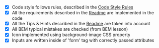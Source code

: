 - [x] Code style follows rules, described in the [Code Style Rules](https://mate-academy.github.io/layout_task-guideline/html-css-code-style-rules)
- [x] All the requirements described in the [Readme](readme.md) are implemented in the code
- [x] All the Tips & Hints described in the [Readme](readme.md) are taken into account
- [x] All BEM typical mistakes are checked (from BEM lesson)
- [x] Icon implemented using background-image CSS property
- [x] Inputs are written inside of 'form' tag with correctly passed attributes
